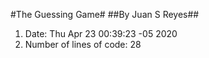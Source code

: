 #The Guessing Game#
##By Juan S Reyes##
1. Date:
Thu Apr 23 00:39:23 -05 2020
2. Number of lines of code:
28
